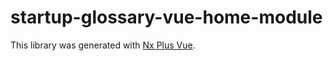 # startup-glossary-vue-home-module

This library was generated with [Nx Plus Vue](https://github.com/ZachJW34/nx-plus/tree/master/libs/vue).
